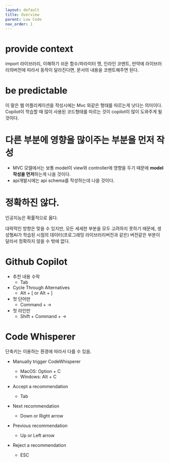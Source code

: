 ```yaml
---
layout: default
title: Overview
parent: Low Code
nav_order: 1
---
```


# provide context
import 라이브러리, 이해하기 쉬운 함수/파라미터 명, 인라인 코멘트, 만약에 라이브러리의버전에 따라서 동작이 달라진다면, 문서의 내용을 코멘트해주면 된다.

# be predictable
이 말은 웹 어플리케이션을 작성시에는 Mvc 와같은 형태를 따르는게 낫다는 의미이다. Copilot이 학습할 때 많이 사용된 코드형태를 따르는 것이 copilot이 많이 도와주게 될것이다.

# 다른 부분에 영향을 많이주는 부분을 먼저 작성
* MVC 모델에서는 보통 model이 view와 controller에 영향을 두기 때문에 **model 작성을 먼저**하는게 나을 것이다.
* api개발시에는 api schema를 작성하는데 나을 것이다.


# 정확하진 않다.
인공지능은 확률적으로 옳다.

대략적인 방향은 맞을 수 있지만, 모든 세세한 부분을 모두 고려하지 못하기 때문에, 생성형AI가 학습된 시점의 데이터(프로그래밍 라이브러리버전과 같은) 버전같은 부분이 달라서 정확하지 않을 수 밖에 없다. 


# Github Copilot
* 추천 내용 수락
  + Tab
* Cycle Through Alternatives
  + Alt + [ or Alt + ]
* 첫 단어만
  + Command + ->
* 첫 라인만
  + Shift + Command + ->


# Code Whisperer
단축키는 이용하는 환경에 따라서 다를 수 있음.

* Manually trigger CodeWhisperer
  + MacOS: Option + C
  + Windows: Alt + C

* Accept a recommendation
  + Tab

* Next recommendation
  + Down or Right arrow
* Previous recommendation
  + Up or Left arrow

* Reject a recommendation
  + ESC


